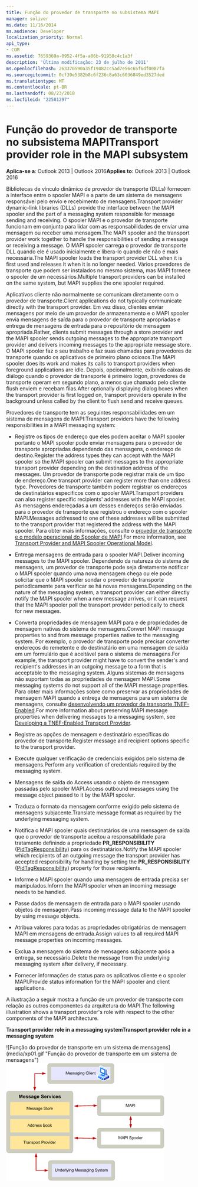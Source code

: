 ```yaml
---
title: Função do provedor de transporte no subsistema MAPI
manager: soliver
ms.date: 11/16/2014
ms.audience: Developer
localization_priority: Normal
api_type:
- COM
ms.assetid: 7659369a-0952-4f5a-a86b-91958c4c1a3f
description: 'Última modificação: 23 de julho de 2011'
ms.openlocfilehash: 263370590a35f19482cc5ad7e56c65f6df0087fa
ms.sourcegitcommit: 0cf39e5382b8c6f236c8a63c6036849ed3527ded
ms.translationtype: MT
ms.contentlocale: pt-BR
ms.lasthandoff: 08/23/2018
ms.locfileid: "22581297"
---
```

# <a name="transport-provider-role-in-the-mapi-subsystem"></a><span data-ttu-id="2ed05-103">Função do provedor de transporte no subsistema MAPI</span><span class="sxs-lookup"><span data-stu-id="2ed05-103">Transport provider role in the MAPI subsystem</span></span>
  
<span data-ttu-id="2ed05-104">**Aplica-se a**: Outlook 2013 | Outlook 2016</span><span class="sxs-lookup"><span data-stu-id="2ed05-104">**Applies to**: Outlook 2013 | Outlook 2016</span></span> 
  
<span data-ttu-id="2ed05-105">Bibliotecas de vínculo dinâmico de provedor de transporte (DLLs) fornecem a interface entre o spooler MAPI e a parte de um sistema de mensagens responsável pelo envio e recebimento de mensagens.</span><span class="sxs-lookup"><span data-stu-id="2ed05-105">Transport provider dynamic-link libraries (DLLs) provide the interface between the MAPI spooler and the part of a messaging system responsible for message sending and receiving.</span></span> <span data-ttu-id="2ed05-106">O spooler MAPI e o provedor de transporte funcionam em conjunto para lidar com as responsabilidades de enviar uma mensagem ou receber uma mensagem.</span><span class="sxs-lookup"><span data-stu-id="2ed05-106">The MAPI spooler and the transport provider work together to handle the responsibilities of sending a message or receiving a message.</span></span> <span data-ttu-id="2ed05-107">O MAPI spooler carrega o provedor de transporte DLL quando ele é usado inicialmente e libera-lo quando ele não é mais necessária.</span><span class="sxs-lookup"><span data-stu-id="2ed05-107">The MAPI spooler loads the transport provider DLL when it is first used and releases it when it is no longer needed.</span></span> <span data-ttu-id="2ed05-108">Vários provedores de transporte que podem ser instalados no mesmo sistema, mas MAPI fornece o spooler de um necessários.</span><span class="sxs-lookup"><span data-stu-id="2ed05-108">Multiple transport providers can be installed on the same system, but MAPI supplies the one spooler required.</span></span>
  
<span data-ttu-id="2ed05-109">Aplicativos cliente não normalmente se comunicam diretamente com o provedor de transporte.</span><span class="sxs-lookup"><span data-stu-id="2ed05-109">Client applications do not typically communicate directly with the transport provider.</span></span> <span data-ttu-id="2ed05-110">Em vez disso, clientes enviar mensagens por meio de um provedor de armazenamento e o MAPI spooler envia mensagens de saída para o provedor de transporte apropriadas e entrega de mensagens de entrada para o repositório de mensagem apropriada.</span><span class="sxs-lookup"><span data-stu-id="2ed05-110">Rather, clients submit messages through a store provider and the MAPI spooler sends outgoing messages to the appropriate transport provider and delivers incoming messages to the appropriate message store.</span></span> <span data-ttu-id="2ed05-111">O MAPI spooler faz o seu trabalho e faz suas chamadas para provedores de transporte quando os aplicativos de primeiro plano ociosos.</span><span class="sxs-lookup"><span data-stu-id="2ed05-111">The MAPI spooler does its work and makes its calls to transport providers when foreground applications are idle.</span></span> <span data-ttu-id="2ed05-112">Depois, opcionalmente, exibindo caixas de diálogo quando o provedor de transporte é primeiro logon, provedores de transporte operam em segundo plano, a menos que chamado pelo cliente flush enviem e recebam filas.</span><span class="sxs-lookup"><span data-stu-id="2ed05-112">After optionally displaying dialog boxes when the transport provider is first logged on, transport providers operate in the background unless called by the client to flush send and receive queues.</span></span> 
  
<span data-ttu-id="2ed05-113">Provedores de transporte tem as seguintes responsabilidades em um sistema de mensagens de MAPI:</span><span class="sxs-lookup"><span data-stu-id="2ed05-113">Transport providers have the following responsibilities in a MAPI messaging system:</span></span>
  
- <span data-ttu-id="2ed05-114">Registre os tipos de endereço que eles podem aceitar o MAPI spooler portanto o MAPI spooler pode enviar mensagens para o provedor de transporte apropriadas dependendo das mensagens, o endereço de destino.</span><span class="sxs-lookup"><span data-stu-id="2ed05-114">Register the address types they can accept with the MAPI spooler so the MAPI spooler can submit messages to the appropriate transport provider depending on the destination address of the messages.</span></span> <span data-ttu-id="2ed05-115">Um provedor de transporte pode registrar mais de um tipo de endereço.</span><span class="sxs-lookup"><span data-stu-id="2ed05-115">One transport provider can register more than one address type.</span></span> <span data-ttu-id="2ed05-116">Provedores de transporte também podem registrar os endereços de destinatários específicos com o spooler MAPI.</span><span class="sxs-lookup"><span data-stu-id="2ed05-116">Transport providers can also register specific recipients' addresses with the MAPI spooler.</span></span> <span data-ttu-id="2ed05-117">As mensagens endereçadas a um desses endereços serão enviadas para o provedor de transporte que registrou o endereço com o spooler MAPI.</span><span class="sxs-lookup"><span data-stu-id="2ed05-117">Messages addressed to one of these addresses will be submitted to the transport provider that registered the address with the MAPI spooler.</span></span> <span data-ttu-id="2ed05-118">Para obter mais informações, consulte o [provedor de transporte e o modelo operacional do Spooler de MAPI](transport-provider-and-mapi-spooler-operational-model.md).</span><span class="sxs-lookup"><span data-stu-id="2ed05-118">For more information, see [Transport Provider and MAPI Spooler Operational Model](transport-provider-and-mapi-spooler-operational-model.md).</span></span>
    
- <span data-ttu-id="2ed05-119">Entrega mensagens de entrada para o spooler MAPI.</span><span class="sxs-lookup"><span data-stu-id="2ed05-119">Deliver incoming messages to the MAPI spooler.</span></span> <span data-ttu-id="2ed05-120">Dependendo da natureza do sistema de mensagens, um provedor de transporte pode seja diretamente notificar o MAPI spooler quando uma nova mensagem chega ou ele pode solicitar que o MAPI spooler sondar o provedor de transporte periodicamente para verificar se há novas mensagens.</span><span class="sxs-lookup"><span data-stu-id="2ed05-120">Depending on the nature of the messaging system, a transport provider can either directly notify the MAPI spooler when a new message arrives, or it can request that the MAPI spooler poll the transport provider periodically to check for new messages.</span></span>
    
- <span data-ttu-id="2ed05-121">Converta propriedades de mensagem MAPI para e de propriedades de mensagem nativas do sistema de mensagens.</span><span class="sxs-lookup"><span data-stu-id="2ed05-121">Convert MAPI message properties to and from message properties native to the messaging system.</span></span> <span data-ttu-id="2ed05-122">Por exemplo, o provedor de transporte pode precisar converter endereços do remetente e do destinatário em uma mensagem de saída em um formulário que é aceitável para o sistema de mensagens.</span><span class="sxs-lookup"><span data-stu-id="2ed05-122">For example, the transport provider might have to convert the sender's and recipient's addresses in an outgoing message to a form that is acceptable to the messaging system.</span></span> <span data-ttu-id="2ed05-123">Alguns sistemas de mensagens não suportam todas as propriedades de mensagem MAPI.</span><span class="sxs-lookup"><span data-stu-id="2ed05-123">Some messaging systems do not support all of the MAPI message properties.</span></span> <span data-ttu-id="2ed05-124">Para obter mais informações sobre como preservar as propriedades de mensagem MAPI quando a entrega de mensagens para um sistema de mensagens, consulte [desenvolvendo um provedor de transporte TNEF-Enabled](developing-a-tnef-enabled-transport-provider.md).</span><span class="sxs-lookup"><span data-stu-id="2ed05-124">For more information about preserving MAPI message properties when delivering messages to a messaging system, see [Developing a TNEF-Enabled Transport Provider](developing-a-tnef-enabled-transport-provider.md).</span></span>
    
- <span data-ttu-id="2ed05-125">Registre as opções de mensagem e destinatário específicas do provedor de transporte.</span><span class="sxs-lookup"><span data-stu-id="2ed05-125">Register message and recipient options specific to the transport provider.</span></span>
    
- <span data-ttu-id="2ed05-126">Execute qualquer verificação de credenciais exigidos pelo sistema de mensagens.</span><span class="sxs-lookup"><span data-stu-id="2ed05-126">Perform any verification of credentials required by the messaging system.</span></span>
    
- <span data-ttu-id="2ed05-127">Mensagens de saída do Access usando o objeto de mensagem passadas pelo spooler MAPI.</span><span class="sxs-lookup"><span data-stu-id="2ed05-127">Access outbound messages using the message object passed to it by the MAPI spooler.</span></span>
    
- <span data-ttu-id="2ed05-128">Traduza o formato da mensagem conforme exigido pelo sistema de mensagens subjacente.</span><span class="sxs-lookup"><span data-stu-id="2ed05-128">Translate message format as required by the underlying messaging system.</span></span>
    
- <span data-ttu-id="2ed05-129">Notifica o MAPI spooler quais destinatários de uma mensagem de saída que o provedor de transporte aceitou a responsabilidade para tratamento definindo a propriedade **PR_RESPONSIBILITY** ([PidTagResponsibility](pidtagresponsibility-canonical-property.md)) para os destinatários.</span><span class="sxs-lookup"><span data-stu-id="2ed05-129">Notify the MAPI spooler which recipients of an outgoing message the transport provider has accepted responsibility for handling by setting the **PR_RESPONSIBILITY** ([PidTagResponsibility](pidtagresponsibility-canonical-property.md)) property for those recipients.</span></span>
    
- <span data-ttu-id="2ed05-130">Informe o MAPI spooler quando uma mensagem de entrada precisa ser manipulados.</span><span class="sxs-lookup"><span data-stu-id="2ed05-130">Inform the MAPI spooler when an incoming message needs to be handled.</span></span>
    
- <span data-ttu-id="2ed05-131">Passe dados de mensagem de entrada para o MAPI spooler usando objetos de mensagem.</span><span class="sxs-lookup"><span data-stu-id="2ed05-131">Pass incoming message data to the MAPI spooler by using message objects.</span></span>
    
- <span data-ttu-id="2ed05-132">Atribua valores para todas as propriedades obrigatórias de mensagem MAPI em mensagens de entrada.</span><span class="sxs-lookup"><span data-stu-id="2ed05-132">Assign values to all required MAPI message properties on incoming messages.</span></span>
    
- <span data-ttu-id="2ed05-133">Exclua a mensagem do sistema de mensagens subjacente após a entrega, se necessário.</span><span class="sxs-lookup"><span data-stu-id="2ed05-133">Delete the message from the underlying messaging system after delivery, if necessary.</span></span>
    
- <span data-ttu-id="2ed05-134">Fornecer informações de status para os aplicativos cliente e o spooler MAPI.</span><span class="sxs-lookup"><span data-stu-id="2ed05-134">Provide status information for the MAPI spooler and client applications.</span></span>
    
<span data-ttu-id="2ed05-135">A ilustração a seguir mostra a função de um provedor de transporte com relação as outros componentes da arquitetura do MAPI.</span><span class="sxs-lookup"><span data-stu-id="2ed05-135">The following illustration shows a transport provider's role with respect to the other components of the MAPI architecture.</span></span>
  
<span data-ttu-id="2ed05-136">**Transport provider role in a messaging system**</span><span class="sxs-lookup"><span data-stu-id="2ed05-136">**Transport provider role in a messaging system**</span></span>
  
<span data-ttu-id="2ed05-137">![Função do provedor de transporte em um sistema de mensagens] (media/xp01.gif "Função do provedor de transporte em um sistema de mensagens")</span><span class="sxs-lookup"><span data-stu-id="2ed05-137">![Transport provider role in a messaging system](media/xp01.gif "Transport provider role in a messaging system")</span></span>
  

